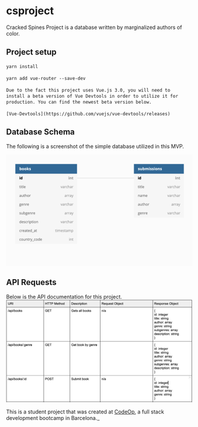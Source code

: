 # csproject
Cracked Spines Project is a database written by
marginalized authors of color.

## Project setup
```
yarn install

yarn add vue-router --save-dev

Due to the fact this project uses Vue.js 3.0, you will need to
install a beta version of Vue Devtools in order to utilize it for
production. You can find the newest beta version below.

[Vue-Devtools](https://github.com/vuejs/vue-devtools/releases)
```
## Database Schema
The following is a screenshot of the simple database utilized in
this MVP.

![Database](src/assets/database_schema.png)

## API Requests
Below is the API documentation for this project.
![API](src/assets/API_requests.png)

This is a student project that was created at
[CodeOp](http://codeop.tech), a full stack development bootcamp in Barcelona._